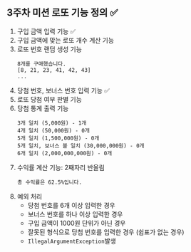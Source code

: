 ## 3주차 미션 로또 기능 정의 ✅

1. 구입 금액 입력 기능 ✅
2. 구입 금액에 맞는 로또 개수 계산 기능
3. 로또 번호 랜덤 생성 기능
   ```
   8개를 구매했습니다.
   [8, 21, 23, 41, 42, 43] 
   ...
   ```
4. 당첨 번호, 보너스 번호 입력 기능 ✅
5. 로또 당첨 여부 판별 기능
6. 당첨 통계 출력 기능
   ```
   3개 일치 (5,000원) - 1개
   4개 일치 (50,000원) - 0개
   5개 일치 (1,500,000원) - 0개
   5개 일치, 보너스 볼 일치 (30,000,000원) - 0개
   6개 일치 (2,000,000,000원) - 0개
   ```
7. 수익률 계산 기능: 2째자리 반올림
   ```
   총 수익률은 62.5%입니다.
   ```
8. 예외 처리 
   - 당첨 번호를 6개 이상 입력한 경우
   - 보너스 번호를 하나 이상 입력한 경우
   - 구입 금액이 1000원 단위가 아닌 경우
   - 잘못된 형식으로 당첨 번호를 입력한 경우 (쉽표가 없는 경우)
   - `IllegalArgumentException`발생

